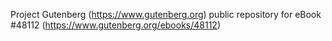 Project Gutenberg (https://www.gutenberg.org) public repository for
eBook #48112 (https://www.gutenberg.org/ebooks/48112)
